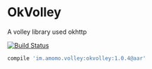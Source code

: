OkVolley
========

A volley library used okhttp

[![Build Status](https://drone.io/github.com/googolmo/OkVolley/status.png)](https://drone.io/github.com/googolmo/OkVolley/latest)

```groovy
compile 'im.amomo.volley:okvolley:1.0.4@aar'
```
